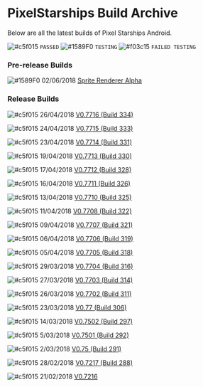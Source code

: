 # PixelStarships Build Archive

Below are all the latest builds of Pixel Starships Android.

![#c5f015](https://placehold.it/15/c5f015/000000?text=+) `PASSED`
![#1589F0](https://placehold.it/15/1589F0/000000?text=+) `TESTING`
![#f03c15](https://placehold.it/15/f03c15/000000?text=+) `FAILED TESTING`

### Pre-release Builds
![#1589F0](https://placehold.it/15/1589F0/000000?text=+) 02/06/2018 [Sprite Renderer Alpha](https://github.com/savysoda/PSAndroidBuildArchive/releases/tag/SRTest)

### Release Builds

![#c5f015](https://placehold.it/15/c5f015/000000?text=+) 26/04/2018 [V0.7716 (Build 334)](https://github.com/savysoda/PSAndroidBuildArchive/releases/tag/0.7716)

![#c5f015](https://placehold.it/15/c5f015/000000?text=+) 24/04/2018 [V0.7715 (Build 333)](https://github.com/savysoda/PSAndroidBuildArchive/releases/tag/0.7715)

![#c5f015](https://placehold.it/15/c5f015/000000?text=+) 23/04/2018 [V0.7714 (Build 331)](https://github.com/savysoda/PSAndroidBuildArchive/releases/tag/0.7714)

![#c5f015](https://placehold.it/15/c5f015/000000?text=+) 19/04/2018 [V0.7713 (Build 330)](https://github.com/savysoda/PSAndroidBuildArchive/releases/tag/0.7713)

![#c5f015](https://placehold.it/15/c5f015/000000?text=+) 17/04/2018 [V0.7712 (Build 328)](https://github.com/savysoda/PSAndroidBuildArchive/releases/tag/0.7712)

![#c5f015](https://placehold.it/15/c5f015/000000?text=+) 16/04/2018 [V0.7711 (Build 326)](https://github.com/savysoda/PSAndroidBuildArchive/releases/tag/0.7711)

![#c5f015](https://placehold.it/15/c5f015/000000?text=+) 13/04/2018 [V0.7710 (Build 325)](https://github.com/savysoda/PSAndroidBuildArchive/releases/tag/0.7710)

![#c5f015](https://placehold.it/15/c5f015/000000?text=+) 11/04/2018 [V0.7708 (Build 322)](https://github.com/savysoda/PSAndroidBuildArchive/releases/tag/0.7708)

![#c5f015](https://placehold.it/15/c5f015/000000?text=+) 09/04/2018 [V0.7707 (Build 321)](https://github.com/savysoda/PSAndroidBuildArchive/releases/tag/0.7707)

![#c5f015](https://placehold.it/15/c5f015/000000?text=+) 06/04/2018 [V0.7706 (Build 319)](https://github.com/savysoda/PSAndroidBuildArchive/releases/tag/0.7706)

![#c5f015](https://placehold.it/15/c5f015/000000?text=+) 05/04/2018 [V0.7705 (Build 318)](https://github.com/savysoda/PSAndroidBuildArchive/releases/tag/0.7705)

![#c5f015](https://placehold.it/15/c5f015/000000?text=+) 29/03/2018 [V0.7704 (Build 316)](https://github.com/savysoda/PSAndroidBuildArchive/releases/tag/0.7704)

![#c5f015](https://placehold.it/15/c5f015/000000?text=+) 27/03/2018 [V0.7703 (Build 314)](https://github.com/savysoda/PSAndroidBuildArchive/releases/tag/0.7703)

![#c5f015](https://placehold.it/15/c5f015/000000?text=+) 26/03/2018 [V0.7702 (Build 311)](https://github.com/savysoda/PSAndroidBuildArchive/releases/tag/0.7702)

![#c5f015](https://placehold.it/15/c5f015/000000?text=+) 23/03/2018 [V0.77 (Build 306)](https://github.com/savysoda/PSAndroidBuildArchive/releases/download/0.77/PSAndroidProd-0_77_306.apk)

![#c5f015](https://placehold.it/15/c5f015/000000?text=+) 14/03/2018 [V0.7502 (Build 297)](https://github.com/savysoda/PSAndroidBuildArchive/releases/download/0.7502/PSAndroidProd-0_7502_297.apk)

![#c5f015](https://placehold.it/15/c5f015/000000?text=+) 5/03/2018 [V0.7501 (Build 292)](https://github.com/savysoda/PSAndroidBuildArchive/releases/download/0.7501/PSAndroidProd-0_7501_292.apk)

![#c5f015](https://placehold.it/15/c5f015/000000?text=+) 2/03/2018 [V0.75 (Build 291)](https://github.com/savysoda/PSAndroidBuildArchive/releases/download/0.75/PSAndroidProd-0_75_291.apk)

![#c5f015](https://placehold.it/15/c5f015/000000?text=+) 28/02/2018 [V0.7217 (Build 288)](https://github.com/savysoda/PSAndroidBuildArchive/releases/download/0.7217/PSAndroidProd-0_7217_288.apk)

![#c5f015](https://placehold.it/15/c5f015/000000?text=+) 21/02/2018 [V0.7216](https://github.com/savysoda/PSAndroidBuildArchive/releases/download/0.7216/PSAndroidProd-0_7216.apk)
